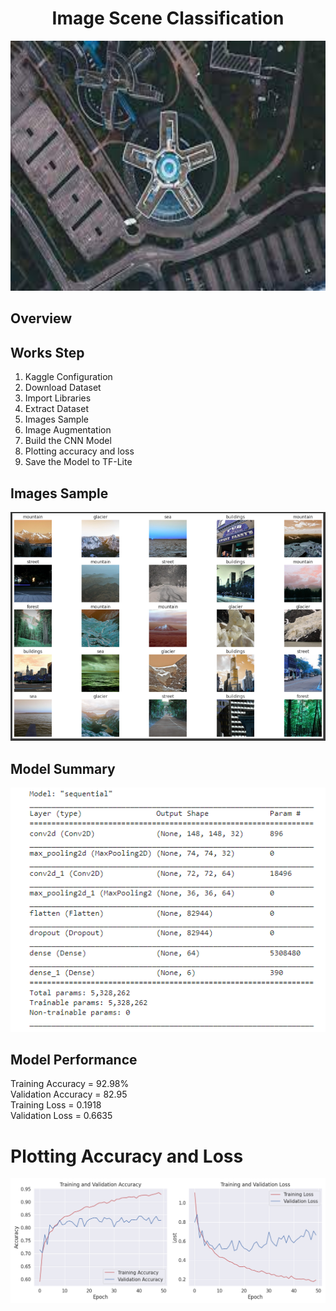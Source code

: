 <h1 align="center">Image Scene Classification</h1>
<p align="center">
    <img src="images/download.jpg" width="600" height="400">
</p>


## Overview



## Works Step
<ol>
  <li>Kaggle Configuration</li>
  <li>Download Dataset</li>
  <li>Import Libraries</li>
  <li>Extract Dataset</li>
  <li>Images Sample</li>
  <li>Image Augmentation</li>
  <li>Build the CNN Model</li>
  <li>Plotting accuracy and loss</li>
  <li>Save the Model to TF-Lite</li>
</ol>  

## Images Sample
![images](images/imagesample.png)

## Model Summary
![model summary](images/model_summary.png)

## Model Performance
Training Accuracy = 92.98% <br>
Validation Accuracy = 82.95 <br>
Training Loss = 0.1918 <br>
Validation Loss = 0.6635 <br>

# Plotting Accuracy and Loss
![model summary](images/acc_loss.png)


